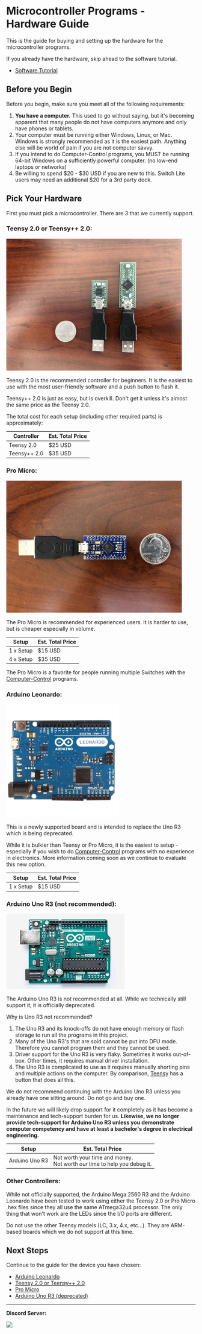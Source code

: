 # Microcontroller Programs - Hardware Guide

This is the guide for buying and setting up the hardware for the microcontroller programs.

If you already have the hardware, skip ahead to the software tutorial.
- [Software Tutorial](/Wiki/Software/README.md)


## Before you Begin

Before you begin, make sure you meet all of the following requirements:
1. **You have a computer.** This used to go without saying, but it's becoming apparent that many people do not have computers anymore and only have phones or tablets.
2. Your computer must be running either Windows, Linux, or Mac. Windows is strongly recommended as it is the easiest path. Anything else will be world of pain if you are not computer savvy.
3. If you intend to do Computer-Control programs, you MUST be running 64-bit Windows on a sufficiently powerful computer. (no low-end laptops or networks)
4. Be willing to spend $20 - $30 USD if you are new to this. Switch Lite users may need an additional $20 for a 3rd party dock.


## Pick Your Hardware

First you must pick a microcontroller. There are 3 that we currently support.


### Teensy 2.0 or Teensy++ 2.0:

<img src="images/teensy-basic.jpg" height="350">

Teensy 2.0 is the recommended controller for beginners. It is the easiest to use with the most user-friendly software and a push button to flash it.

Teensy++ 2.0 is just as easy, but is overkill. Don't get it unless it's almost the same price as the Teensy 2.0.

The total cost for each setup (including other required parts) is approximately:

| **Controller** | **Est. Total Price** |
| --- | --- |
| Teensy 2.0 | $25 USD |
| Teensy++ 2.0 | $35 USD |


### Pro Micro:

<img src="images/pro-micro-basic.jpg" height="350">

The Pro Micro is recommended for experienced users. It is harder to use, but is cheaper especially in volume.

| **Setup** | **Est. Total Price** |
| --- | --- |
| 1 x Setup | $15 USD |
| 4 x Setup | $35 USD |

The Pro Micro is a favorite for people running multiple Switches with the [Computer-Control](https://github.com/PokemonAutomation/ComputerControl) programs.


### Arduino Leonardo:

<img src="images/leonardo.jpg" height="300">

This is a newly supported board and is intended to replace the Uno R3 which is being deprecated.

While it is bulkier than Teensy or Pro Micro, it is the easiest to setup - especially if you wish to do [Computer-Control](https://github.com/PokemonAutomation/ComputerControl) programs with no experience in electronics. More information coming soon as we continue to evaluate this new option.

| **Setup** | **Est. Total Price** |
| --- | --- |
| 1 x Setup | $15 USD |


### Arduino Uno R3 (not recommended):

<img src="images/uno-r3.jpg" height="200">

The Arduino Uno R3 is not recommended at all. While we technically still support it, it is officially deprecated.

Why is Uno R3 not recommended?

1. The Uno R3 and its knock-offs do not have enough memory or flash storage to run all the programs in this project.
2. Many of the Uno R3's that are sold cannot be put into DFU mode. Therefore you cannot program them and they cannot be used.
3. Driver support for the Uno R3 is very flaky. Sometimes it works out-of-box. Other times, it requires manual driver installation.
4. The Uno R3 is complicated to use as it requires manually shorting pins and multiple actions on the computer. By comparison, [Teensy](Teensy2.md) has a button that does all this.

We do not recommend continuing with the Arduino Uno R3 unless you already have one sitting around. Do not go and buy one.

In the future we will likely drop support for it completely as it has become a maintenance and tech-support burden for us. **Likewise, we no longer provide tech-support for Arduino Uno R3 unless you demonstrate computer competency and have at least a bachelor's degree in electrical engineering.**

| **Setup** | **Est. Total Price** |
| --- | --- |
| Arduino Uno R3 | Not worth your time and money.<br>Not worth *our* time to help you debug it. |

### Other Controllers:

While not officially supported, the Arduino Mega 2560 R3 and the Arduino Leonardo have been tested to work using either the Teensy 2.0 or Pro Micro .hex files since they all use the same ATmega32u4 processor. The only thing that won't work are the LEDs since the I/O ports are different.

Do not use the other Teensy models (LC, 3.x, 4.x, etc...). They are ARM-based boards which we do not support at this time.


## Next Steps

Continue to the guide for the device you have chosen:

- [Arduino Leonardo](ArduinoLeonardo.md)
- [Teensy 2.0 or Teensy++ 2.0](Teensy2.md)
- [Pro Micro](ProMicro.md)
- [Arduino Uno R3 (deprecated)](ArduinoUnoR3.md)

<hr>

**Discord Server:** 

[<img src="https://canary.discordapp.com/api/guilds/695809740428673034/widget.png?style=banner2">](https://discord.gg/cQ4gWxN)
